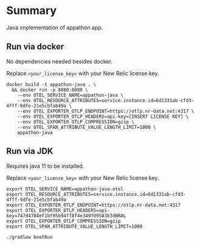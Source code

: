 # Summary

Java implementation of appathon app.

## Run via docker

No dependencies needed besides docker.

Replace `<your_license_key>` with your New Relic license key.

```shell
docker build -t appathon-java . \
  && docker run -p 8080:8080 \
    --env OTEL_SERVICE_NAME=appathon-java \
    --env OTEL_RESOURCE_ATTRIBUTES=service.instance.id=6d1331ab-cfd3-4fff-9dfe-21e5cbfab49a \
    --env OTEL_EXPORTER_OTLP_ENDPOINT=https://otlp.nr-data.net:4317 \
    --env OTEL_EXPORTER_OTLP_HEADERS=api-key=[INSERT LICENSE KEY] \
    --env OTEL_EXPORTER_OTLP_COMPRESSION=gzip \
    --env OTEL_SPAN_ATTRIBUTE_VALUE_LENGTH_LIMIT=1000 \
    appathon-java
```

## Run via JDK

Requires java 11 to be installed. 

Replace `<your_license_key>` with your New Relic license key.

```shell
export OTEL_SERVICE_NAME=appathon-java-otel
export OTEL_RESOURCE_ATTRIBUTES=service.instance.id=6d1331ab-cfd3-4fff-9dfe-21e5cbfab49a
export OTEL_EXPORTER_OTLP_ENDPOINT=https://otlp.nr-data.net:4317
export OTEL_EXPORTER_OTLP_HEADERS=api-key=747d4704ef1bf95b94ff8f4e349f09583b3dNRAL
export OTEL_EXPORTER_OTLP_COMPRESSION=gzip
export OTEL_SPAN_ATTRIBUTE_VALUE_LENGTH_LIMIT=1000

./gradlew bootRun
```